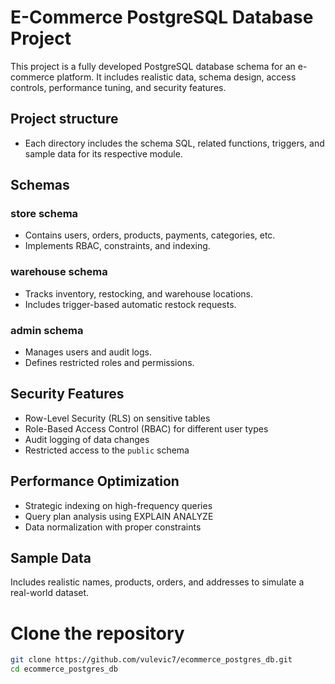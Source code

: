 # E-Commerce PostgreSQL Database Project

This project is a fully developed PostgreSQL database schema for an e-commerce platform. It includes realistic data, schema design, access controls, performance tuning, and security features.

## Project structure
- Each directory includes the schema SQL, related functions, triggers, and sample data for its respective module.


## Schemas

### store schema
- Contains users, orders, products, payments, categories, etc.
- Implements RBAC, constraints, and indexing.

### warehouse schema
- Tracks inventory, restocking, and warehouse locations.
- Includes trigger-based automatic restock requests.

### admin schema
- Manages users and audit logs.
- Defines restricted roles and permissions.

## Security Features

- Row-Level Security (RLS) on sensitive tables
- Role-Based Access Control (RBAC) for different user types
- Audit logging of data changes
- Restricted access to the `public` schema

## Performance Optimization

- Strategic indexing on high-frequency queries
- Query plan analysis using EXPLAIN ANALYZE
- Data normalization with proper constraints

## Sample Data

Includes realistic names, products, orders, and addresses to simulate a real-world dataset.

# Clone the repository

```bash
git clone https://github.com/vulevic7/ecommerce_postgres_db.git
cd ecommerce_postgres_db


